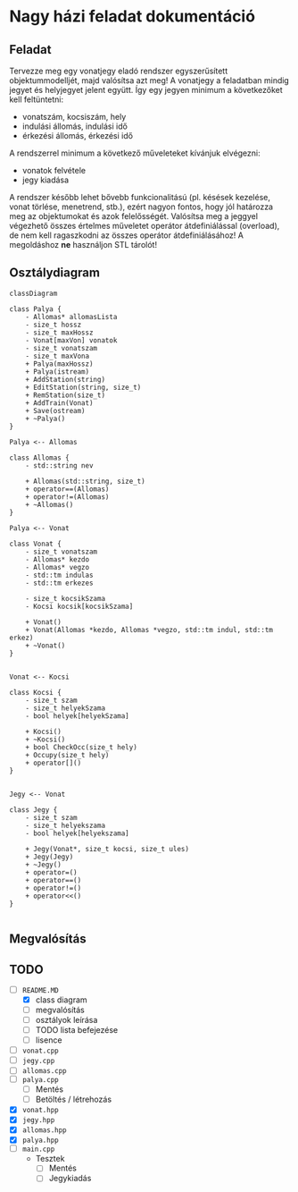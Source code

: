 # Nagy házi feladat dokumentáció
## Feladat

Tervezze meg egy vonatjegy eladó rendszer egyszerűsített objektummodelljét, majd valósítsa azt meg! A vonatjegy a feladatban mindig jegyet és helyjegyet jelent együtt. Így egy jegyen minimum a következőket kell feltüntetni:

- vonatszám, kocsiszám, hely
- indulási állomás, indulási idő
- érkezési állomás, érkezési idő

A rendszerrel minimum a következő műveleteket kívánjuk elvégezni:

- vonatok felvétele
- jegy kiadása

A rendszer később lehet bővebb funkcionalitású (pl. késések kezelése, vonat törlése, menetrend, stb.), ezért nagyon fontos, hogy jól határozza meg az objektumokat és azok felelősségét.
Valósítsa meg a jeggyel végezhető összes értelmes műveletet operátor átdefiniálással (overload), de nem kell ragaszkodni az összes operátor átdefiniálásához! A megoldáshoz **ne** használjon STL tárolót!

## Osztálydiagram

```mermaid
classDiagram

class Palya {
    - Allomas* allomasLista
    - size_t hossz
    - size_t maxHossz
    - Vonat[maxVon] vonatok
    - size_t vonatszam
    - size_t maxVona
    + Palya(maxHossz)
    + Palya(istream)
    + AddStation(string)
    + EditStation(string, size_t)
    + RemStation(size_t)
    + AddTrain(Vonat)
    + Save(ostream)
    + ~Palya()
}

Palya <-- Allomas

class Allomas {
	- std::string nev

    + Allomas(std::string, size_t)
    + operator==(Allomas)
    + operator!=(Allomas)
    + ~Allomas()
}

Palya <-- Vonat

class Vonat {
	- size_t vonatszam
	- Allomas* kezdo
	- Allomas* vegzo
	- std::tm indulas
	- std::tm erkezes

	- size_t kocsikSzama
	- Kocsi kocsik[kocsikSzama]

	+ Vonat()
	+ Vonat(Allomas *kezdo, Allomas *vegzo, std::tm indul, std::tm erkez)
	+ ~Vonat()
}


Vonat <-- Kocsi

class Kocsi {
	- size_t szam
	- size_t helyekSzama
	- bool helyek[helyekSzama]

	+ Kocsi()
	+ ~Kocsi()
	+ bool CheckOcc(size_t hely)
	+ Occupy(size_t hely)
	+ operator[]()
}


Jegy <-- Vonat

class Jegy {
	- size_t szam
	- size_t helyekszama
	- bool helyek[helyekszama]

	+ Jegy(Vonat*, size_t kocsi, size_t ules)
	+ Jegy(Jegy)
	+ ~Jegy()
	+ operator=()
	+ operator==()
	+ operator!=()
	+ operator<<()
}


```

## Megvalósítás



## TODO 

- [ ] `README.MD`
  - [x] class diagram
  - [ ] megvalósítás
  - [ ] osztályok leírása
  - [ ] TODO lista befejezése
  - [ ] lisence
- [ ] `vonat.cpp`
- [ ] `jegy.cpp`
- [ ] `allomas.cpp`
- [ ] `palya.cpp`
  - [ ] Mentés
  - [ ] Betöltés / létrehozás
- [x] `vonat.hpp`
- [x] `jegy.hpp`
- [x] `allomas.hpp`
- [x] `palya.hpp`
- [ ] `main.cpp`
  - Tesztek
    - [ ] Mentés
    - [ ] Jegykiadás 